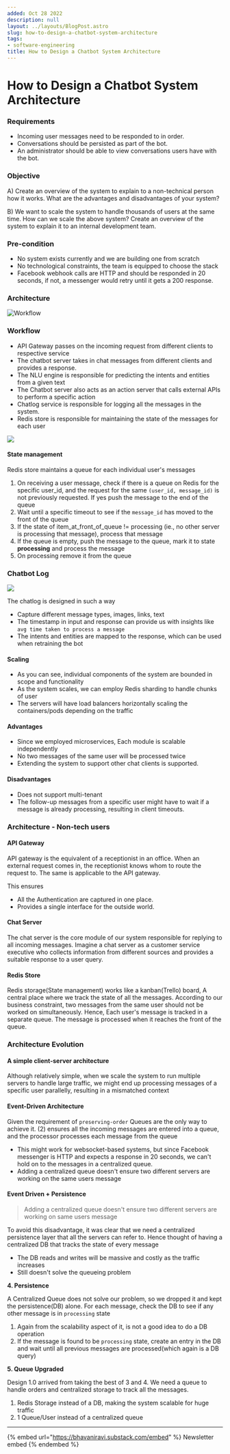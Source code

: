 ```yaml
---
added: Oct 28 2022
description: null
layout: ../layouts/BlogPost.astro
slug: how-to-design-a-chatbot-system-architecture
tags:
- software-engineering
title: How to Design a Chatbot System Architecture
---
```


# How to Design a Chatbot System Architecture

### Requirements

* Incoming user messages need to be responded to in order.
* Conversations should be persisted as part of the bot.
* An administrator should be able to view conversations users have with the bot.

### Objective

A) Create an overview of the system to explain to a non-technical person how it works. What are the advantages and disadvantages of your system?

B) We want to scale the system to handle thousands of users at the same time. How can we scale the above system? Create an overview of the system to explain it to an internal development team.

### Pre-condition

* No system exists currently and we are building one from scratch
* No technological constraints, the team is equipped to choose the stack
* Facebook webhook calls are HTTP and should be responded in 20 seconds, if not, a messenger would retry until it gets a 200 response.

### Architecture

![Workflow](https://i.imgur.com/6cvbRET.png)

### Workflow

* API Gateway passes on the incoming request from different clients to respective service
* The chatbot server takes in chat messages from different clients and provides a response.
* The NLU engine is responsible for predicting the intents and entities from a given text
* The Chatbot server also acts as an action server that calls external APIs to perform a specific action
* Chatlog service is responsible for logging all the messages in the system.
* Redis store is responsible for maintaining the state of the messages for each user

![](https://i.imgur.com/qO4lKql.png)

#### State management

Redis store maintains a queue for each individual user's messages

1. On receiving a user message, check if there is a queue on Redis for the specific user\_id, and the request for the same `(user_id, message_id)` is not previously requested. If yes push the message to the end of the queue
2. Wait until a specific timeout to see if the `message_id` has moved to the front of the queue
3. If the state of item\_at\_front\_of\_queue != processing (ie., no other server is processing that message), process that message
4. If the queue is empty, push the message to the queue, mark it to state **processing** and process the message
5. On processing remove it from the queue

### Chatbot Log

![](https://i.imgur.com/EYOu3e9.png)

The chatlog is designed in such a way

* Capture different message types, images, links, text
* The timestamp in input and response can provide us with insights like `avg time taken to process a message`
* The intents and entities are mapped to the response, which can be used when retraining the bot

#### Scaling

* As you can see, individual components of the system are bounded in scope and functionality
* As the system scales, we can employ Redis sharding to handle chunks of user
* The servers will have load balancers horizontally scaling the containers/pods depending on the traffic

#### Advantages

* Since we employed microservices, Each module is scalable independently
* No two messages of the same user will be processed twice
* Extending the system to support other chat clients is supported.

#### Disadvantages

* Does not support multi-tenant
* The follow-up messages from a specific user might have to wait if a message is already processing, resulting in client timeouts.

### Architecture - Non-tech users

#### API Gateway

API gateway is the equivalent of a receptionist in an office. When an external request comes in, the receptionist knows whom to route the request to. The same is applicable to the API gateway.

This ensures

* All the Authentication are captured in one place.
* Provides a single interface for the outside world.

#### Chat Server

The chat server is the core module of our system responsible for replying to all incoming messages. Imagine a chat server as a customer service executive who collects information from different sources and provides a suitable response to a user query.

#### Redis Store

Redis storage(State management) works like a kanban(Trello) board, A central place where we track the state of all the messages. According to our business constraint, two messages from the same user should not be worked on simultaneously. Hence, Each user's message is tracked in a separate queue. The message is processed when it reaches the front of the queue.

### Architecture Evolution

#### **A simple client-server architecture**

Although relatively simple, when we scale the system to run multiple servers to handle large traffic, we might end up processing messages of a specific user parallelly, resulting in a mismatched context

#### **Event-Driven Architecture**

Given the requirement of `preserving-order` Queues are the only way to achieve it. (2) ensures all the incoming messages are entered into a queue, and the processor processes each message from the queue

* This might work for websocket-based systems, but since Facebook messenger is HTTP and expects a response in 20 seconds, we can't hold on to the messages in a centralized queue.
* Adding a centralized queue doesn't ensure two different servers are working on the same users message

#### **Event Driven + Persistence**

> Adding a centralized queue doesn't ensure two different servers are working on same users message

To avoid this disadvantage, it was clear that we need a centralized persistence layer that all the servers can refer to. Hence thought of having a centralized DB that tracks the state of every message

* The DB reads and writes will be massive and costly as the traffic increases
* Still doesn't solve the queueing problem

**4. Persistence**

A Centralized Queue does not solve our problem, so we dropped it and kept the persistence(DB) alone. For each message, check the DB to see if any other message is in `processing` state

1. Again from the scalability aspect of it, is not a good idea to do a DB operation
2. If the message is found to be `processing` state, create an entry in the DB and wait until all previous messages are processed(which again is a DB query)

**5. Queue Upgraded**

Design 1.0 arrived from taking the best of 3 and 4. We need a queue to handle orders and centralized storage to track all the messages.

1. Redis Storage instead of a DB, making the system scalable for huge traffic
2. 1 Queue/User instead of a centralized queue

***

{% embed url="https://bhavaniravi.substack.com/embed" %}
Newsletter embed
{% endembed %}